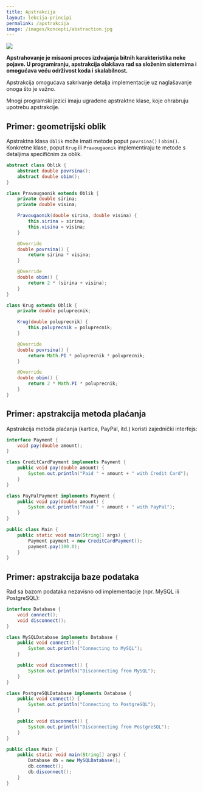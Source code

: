 ```yaml
---
title: Apstrakcija
layout: lekcija-principi
permalink: /apstrakcija
image: /images/koncepti/abstraction.jpg
---
```


![]({{page.image}})

**Apstrahovanje je misaoni proces izdvajanja bitnih karakteristika neke pojave. U programiranju, apstrakcija olakšava rad sa složenim sistemima i omogućava veću održivost koda i skalabilnost.** 

Apstrakcija omogućava sakrivanje detalja implementacije uz naglašavanje onoga što je važno.

Mnogi programski jezici imaju ugrađene apstraktne klase, koje ohrabruju upotrebu apstrakcije.

## Primer: geometrijski oblik

Apstraktna klasa `Oblik` može imati metode poput `povrsina()` i `obim()`. Konkretne klase, poput `Krug` ili `Pravougaonik` implementiraju te metode s detaljima specifičnim za oblik. 

```java
abstract class Oblik {
    abstract double povrsina();
    abstract double obim();
}

class Pravougaonik extends Oblik {
    private double sirina;
    private double visina;

    Pravougaonik(double sirina, double visina) {
        this.sirina = sirina;
        this.visina = visina;
    }

    @Override
    double povrsina() {
        return sirina * visina;
    }

    @Override
    double obim() {
        return 2 * (sirina + visina);
    }
}

class Krug extends Oblik {
    private double poluprecnik;

    Krug(double poluprecnik) {
        this.poluprecnik = poluprecnik;
    }

    @Override
    double povrsina() {
        return Math.PI * poluprecnik * poluprecnik;
    }

    @Override
    double obim() {
        return 2 * Math.PI * poluprecnik;
    }
}
``` 

## Primer: apstrakcija metoda plaćanja 

Apstrakcija metoda plaćanja (kartica, PayPal, itd.) koristi zajednički interfejs:

```java
interface Payment {
    void pay(double amount);
}

class CreditCardPayment implements Payment {
    public void pay(double amount) {
        System.out.println("Paid " + amount + " with Credit Card");
    }
}

class PayPalPayment implements Payment {
    public void pay(double amount) {
        System.out.println("Paid " + amount + " with PayPal");
    }
}

public class Main {
    public static void main(String[] args) {
        Payment payment = new CreditCardPayment();
        payment.pay(100.0);
    }
}
```

## Primer: apstrakcija baze podataka

Rad sa bazom podataka nezavisno od implementacije (npr. MySQL ili PostgreSQL):

```java
interface Database {
    void connect();
    void disconnect();
}

class MySQLDatabase implements Database {
    public void connect() {
        System.out.println("Connecting to MySQL");
    }

    public void disconnect() {
        System.out.println("Disconnecting from MySQL");
    }
}

class PostgreSQLDatabase implements Database {
    public void connect() {
        System.out.println("Connecting to PostgreSQL");
    }

    public void disconnect() {
        System.out.println("Disconnecting from PostgreSQL");
    }
}

public class Main {
    public static void main(String[] args) {
        Database db = new MySQLDatabase();
        db.connect();
        db.disconnect();
    }
}
```
